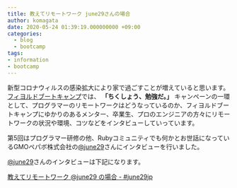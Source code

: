 ```yaml
---
title: 教えてリモートワーク june29さんの場合
author: komagata
date: 2020-05-24 01:39:19.000000000 +09:00
categories:
  - blog
  - bootcamp
tags:
- information
- bootcamp
---
```

新型コロナウィルスの感染拡大により家で過ごすことが増えていると思います。[フィヨルドブートキャンプ](https://bootcamp.fjord.jp)では、 **「ちくしょう、勉強だ。」** キャンペーンの一環として、プログラマーのリモートワークはどうなっているのか、フィヨルドブートキャンプにゆかりのあるメンター、卒業生、プロのエンジニアの方々にリモートワークの状況や環境、コツなどをインタビューしていっています。

第5回はプログラマー研修の他、Rubyコミュニティでも何かとお世話になっているGMOペパボ株式会社の[@june29](https://twitter.com/june29)さんにインタビューを行いました。

[@june29](https://twitter.com/june29)さんのインタビューは下記になります。

[教えてリモートワーク @june29 の場合 \- \#june29jp](https://june29.jp/2020/05/24/tell-me-remote-work/)